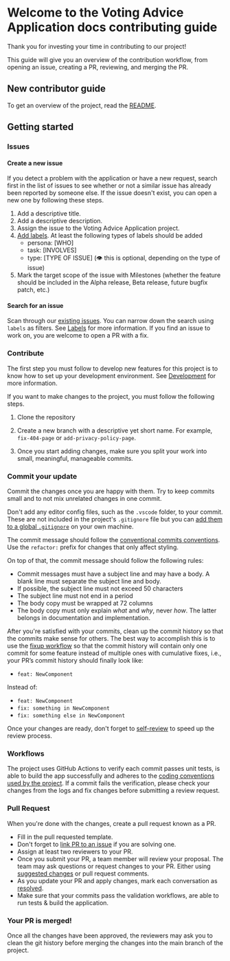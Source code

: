 # Welcome to the Voting Advice Application docs contributing guide <!-- omit in toc -->

Thank you for investing your time in contributing to our project!

This guide will give you an overview of the contribution workflow, from opening an issue, creating a PR, reviewing, and
merging the PR.

## New contributor guide

To get an overview of the project, read the [README](/README.md).

## Getting started

### Issues

#### Create a new issue

If you detect a problem with the application or have a new request, search first in the list of issues to see whether or
not a similar issue has already been reported by someone else. If the issue doesn't exist, you can open a new one by
following these steps.

1. Add a descriptive title.
2. Add a descriptive description.
3. Assign the issue to the Voting Advice Application project.
4. [Add labels](how-to-use-labels.md). At least the following types of labels should be added
   - persona: [WHO]
   - task: [INVOLVES]
   - type: [TYPE OF ISSUE] (👁 this is optional, depending on the type of issue)
5. Mark the target scope of the issue with Milestones (whether the feature should be included in the Alpha release, Beta
   release, future bugfix patch, etc.)

#### Search for an issue

Scan through our [existing issues](https://github.com/OpenVAA/voting-advice-application/issues). You can
narrow down the search using `labels` as filters. See [Labels](how-to-use-labels.md) for more information.
If you find an issue to work on, you are welcome to open a PR with a fix.

### Contribute

The first step you must follow to develop new features for this project is to know how to set up your development
environment. See [Development](../development.md) for more information.

If you want to make changes to the project, you must follow the following steps.

1. Clone the repository

2. Create a new branch with a descriptive yet short name. For example, `fix-404-page` or `add-privacy-policy-page`.

3. Once you start adding changes, make sure you split your work into small, meaningful, manageable commits.

### Commit your update

Commit the changes once you are happy with them. Try to keep commits small and to not mix unrelated changes in one commit.

Don't add any editor config files, such as the `.vscode` folder, to your commit. These are not included in the project's `.gitignore` file but you can [add them to a global `.gitignore`](https://blog.martinhujer.cz/dont-put-idea-vscode-directories-to-projects-gitignore/) on your own machine.

The commit message should follow the [conventional commits conventions](https://www.conventionalcommits.org/en/v1.0.0/). Use the `refactor:` prefix for changes that only affect styling.

On top of that, the commit message should follow the following rules:

- Commit messages must have a subject line and may have a body. A blank line must separate the subject line and body.
- If possible, the subject line must not exceed 50 characters
- The subject line must not end in a period
- The body copy must be wrapped at 72 columns
- The body copy must only explain _what_ and _why_, never _how_. The latter belongs in documentation and implementation.

After you're satisfied with your commits, clean up the commit history so that the commits make sense for others. The best way to accomplish this is to use the [fixup workflow](https://dev.to/koffeinfrei/the-git-fixup-workflow-386d) so that the commit history will contain only one commit for some feature instead of multiple ones with cumulative fixes, i.e., your PR’s commit history should finally look like:

- `feat: NewComponent`

Instead of:

- `feat: NewComponent`
- `fix: something in NewComponent`
- `fix: something else in NewComponent`

Once your changes are ready, don't forget to [self-review](self-review.md) to speed up the review
process.

### Workflows

The project uses GitHub Actions to verify each commit passes unit tests, is able to 
build the app successfully and adheres to the [coding conventions used by the project](style-guides.md).
If a commit fails the verification, please check your changes from the logs and fix changes before
submitting a review request.

### Pull Request

When you're done with the changes, create a pull request known as a PR.

- Fill in the pull requested template.
- Don't forget to [link PR to an issue](https://docs.github.com/en/issues/tracking-your-work-with-issues/linking-a-pull-request-to-an-issue)
  if you are solving one.
- Assign at least two reviewers to your PR.
- Once you submit your PR, a team member will review your proposal. The team may ask questions or request changes to
  your PR. Either using [suggested changes](https://docs.github.com/en/github/collaborating-with-issues-and-pull-requests/incorporating-feedback-in-your-pull-request)
  or pull request comments.
- As you update your PR and apply changes, mark each conversation as [resolved](https://docs.github.com/en/github/collaborating-with-issues-and-pull-requests/commenting-on-a-pull-request#resolving-conversations).
- Make sure that your commits pass the validation workflows, are able to run tests & build the application.

### Your PR is merged!

Once all the changes have been approved, the reviewers may ask you to clean the git history before merging the changes
into the main branch of the project.
